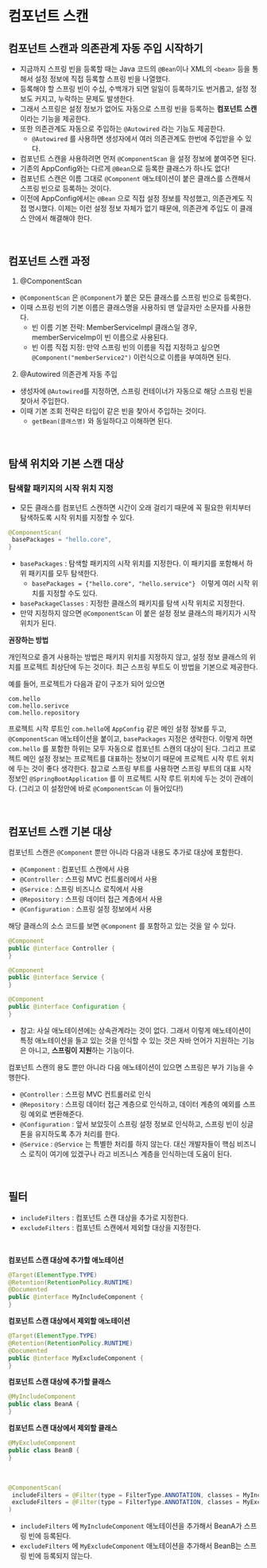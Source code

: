 # 컴포넌트 스캔

## 컴포넌트 스캔과 의존관계 자동 주입 시작하기

* 지금까지 스프링 빈을 등록할 때는 Java 코드의 `@Bean`이나 XML의 `<bean>` 등을 통해서 설정 정보에 직접 등록할 스프링 빈을 나열했다.
* 등록해야 할 스프링 빈이 수십, 수백개가 되면 일일이 등록하기도 번거롭고, 설정 정보도 커지고, 누락하는 문제도 발생한다.
* 그래서 스프링은 설정 정보가 없어도 자동으로 스프링 빈을 등록하는 **컴포넌트 스캔**이라는 기능을 제공한다.
* 또한 의존관계도 자동으로 주입하는 `@Autowired` 라는 기능도 제공한다.
  * `@Autowired` 를 사용하면 생성자에서 여러 의존관계도 한번에 주입받을 수 있다. 
* 컴포넌트 스캔을 사용하려면 먼저 `@ComponentScan` 을 설정 정보에 붙여주면 된다.
* 기존의 AppConfig와는 다르게 `@Bean`으로 등록한 클래스가 하나도 없다!
* 컴포넌트 스캔은 이름 그대로 `@Component` 애노테이션이 붙은 클래스를 스캔해서 스프링 빈으로 등록하는 것이다.
* 이전에 AppConfig에서는 `@Bean` 으로 직접 설정 정보를 작성했고, 의존관계도 직접 명시했다. 이제는 이런 설정 정보 자체가 없기 때문에, 의존관계 주입도 이 클래스 안에서 해결해야 한다.

<br>

## 컴포넌트 스캔 과정

1. @ComponentScan

* `@ComponentScan` 은 `@Component`가 붙은 모든 클래스를 스프링 빈으로 등록한다.
* 이때 스프링 빈의 기본 이름은 클래스명을 사용하되 맨 앞글자만 소문자를 사용한다.
  * 빈 이름 기본 전략: MemberServiceImpl 클래스일 경우, memberServiceImp이 빈 이름으로 사용된다.
  * 빈 이름 직접 지정: 만약 스프링 빈의 이름을 직접 지정하고 싶으면 `@Component("memberService2")` 이런식으로 이름을 부여하면 된다.

2. @Autowired 의존관계 자동 주입

* 생성자에 `@Autowired`를 지정하면, 스프링 컨테이너가 자동으로 해당 스프링 빈을 찾아서 주입한다.
* 이때 기본 조회 전략은 타입이 같은 빈을 찾아서 주입하는 것이다.
  *  `getBean(클래스명)` 와 동일하다고 이해하면 된다.
 
<br>

## 탐색 위치와 기본 스캔 대상

### 탐색할 패키지의 시작 위치 지정

* 모든 클래스를 컴포넌트 스캔하면 시간이 오래 걸리기 때문에 꼭 필요한 위치부터 탐색하도록 시작 위치를 지정할 수 있다.

```java
@ComponentScan(
 basePackages = "hello.core",
}
```

* `basePackages` : 탐색할 패키지의 시작 위치를 지정한다. 이 패키지를 포함해서 하위 패키지를 모두 탐색한다.
  * `basePackages = {"hello.core", "hello.service"} ` 이렇게 여러 시작 위치를 지정할 수도 있다.
* `basePackageClasses` : 지정한 클래스의 패키지를 탐색 시작 위치로 지정한다.
* 만약 지정하지 않으면 `@ComponentScan` 이 붙은 설정 정보 클래스의 패키지가 시작 위치가 된다.

**권장하는 방법**

개인적으로 즐겨 사용하는 방법은 패키지 위치를 지정하지 않고, 설정 정보 클래스의 위치를 프로젝트 최상단에 두는 것이다.
최근 스프링 부트도 이 방법을 기본으로 제공한다.

예를 들어, 프로젝트가 다음과 같이 구조가 되어 있으면
```
com.hello
com.hello.serivce
com.hello.repository
````
프로젝트 시작 루트인 `com.hello`에 `AppConfig` 같은 메인 설정 정보를 두고, `@ComponentScan` 애노테이션을 붙이고, `basePackages` 지정은 생략한다.
이렇게 하면 `com.hello` 를 포함한 하위는 모두 자동으로 컴포넌트 스캔의 대상이 된다. 
그리고 프로젝트 메인 설정 정보는 프로젝트를 대표하는 정보이기 때문에 프로젝트 시작 루트 위치에 두는 것이 좋다 생각한다.
참고로 스프링 부트를 사용하면 스프링 부트의 대표 시작 정보인 `@SpringBootApplication` 를 이 프로젝트 시작 루트 위치에 두는 것이 관례이다. 
(그리고 이 설정안에 바로 `@ComponentScan` 이 들어있다!)

<br>

## 컴포넌트 스캔 기본 대상

컴포넌트 스캔은 `@Component` 뿐만 아니라 다음과 내용도 추가로 대상에 포함한다.

* `@Component` : 컴포넌트 스캔에서 사용
* `@Controller` : 스프링 MVC 컨트롤러에서 사용
* `@Service` : 스프링 비즈니스 로직에서 사용
* `@Repository` : 스프링 데이터 접근 계층에서 사용
* `@Configuration` : 스프링 설정 정보에서 사용

해당 클래스의 소스 코드를 보면 `@Component` 를 포함하고 있는 것을 알 수 있다.

```java
@Component
public @interface Controller {
}

@Component
public @interface Service {
}

@Component
public @interface Configuration {
}
```

* 참고: 사실 애노테이션에는 상속관계라는 것이 없다. 그래서 이렇게 애노테이션이 특정 애노테이션을 들고 있는 것을 인식할 수 있는 것은 자바 언어가 지원하는 기능은 아니고, **스프링이 지원**하는 기능이다.

컴포넌트 스캔의 용도 뿐만 아니라 다음 애노테이션이 있으면 스프링은 부가 기능을 수행한다.

* `@Controller` : 스프링 MVC 컨트롤러로 인식
* `@Repository` : 스프링 데이터 접근 계층으로 인식하고, 데이터 계층의 예외를 스프링 예외로 변환해준다.
* `@Configuration` : 앞서 보았듯이 스프링 설정 정보로 인식하고, 스프링 빈이 싱글톤을 유지하도록 추가 처리를 한다.
* `@Service` : `@Service` 는 특별한 처리를 하지 않는다. 대신 개발자들이 핵심 비즈니스 로직이 여기에 있겠구나 라고 비즈니스 계층을 인식하는데 도움이 된다.

<br>

## 필터

* `includeFilters` : 컴포넌트 스캔 대상을 추가로 지정한다.
* `excludeFilters` : 컴포넌트 스캔에서 제외할 대상을 지정한다.

<br>

**컴포넌트 스캔 대상에 추가할 애노테이션**

```java
@Target(ElementType.TYPE)
@Retention(RetentionPolicy.RUNTIME)
@Documented
public @interface MyIncludeComponent {
}
```

**컴포넌트 스캔 대상에서 제외할 애노테이션**

```java
@Target(ElementType.TYPE)
@Retention(RetentionPolicy.RUNTIME)
@Documented
public @interface MyExcludeComponent {
}
```

**컴포넌트 스캔 대상에 추가할 클래스**

```java
@MyIncludeComponent
public class BeanA {
}
```

**컴포넌트 스캔 대상에서 제외할 클래스**

```java
@MyExcludeComponent
public class BeanB {
}
```

<br>

```java
@ComponentScan(
 includeFilters = @Filter(type = FilterType.ANNOTATION, classes = MyIncludeComponent.class),
 excludeFilters = @Filter(type = FilterType.ANNOTATION, classes = MyExcludeComponent.class)
)
```

* `includeFilters` 에 `MyIncludeComponent` 애노테이션을 추가해서 BeanA가 스프링 빈에 등록된다.
* `excludeFilters` 에 `MyExcludeComponent` 애노테이션을 추가해서 BeanB는 스프링 빈에 등록되지 않는다.
